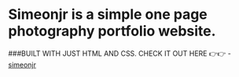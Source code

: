 # Simeonjr is a simple one page photography portfolio website.
###BUILT WITH JUST HTML AND CSS.
CHECK IT OUT HERE 👉👉 - [simeonjr](https://starlit-lily-b9af68.netlify.app/)

